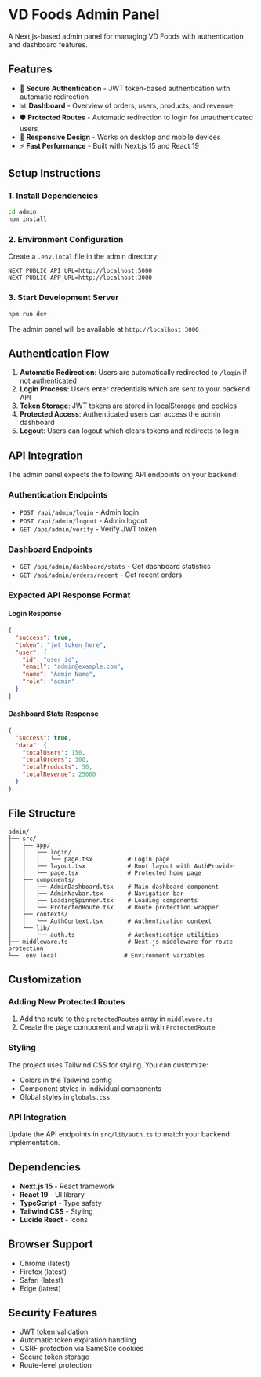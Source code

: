 # VD Foods Admin Panel

A Next.js-based admin panel for managing VD Foods with authentication and dashboard features.

## Features

- 🔐 **Secure Authentication** - JWT token-based authentication with automatic redirection
- 📊 **Dashboard** - Overview of orders, users, products, and revenue
- 🛡️ **Protected Routes** - Automatic redirection to login for unauthenticated users
- 📱 **Responsive Design** - Works on desktop and mobile devices
- ⚡ **Fast Performance** - Built with Next.js 15 and React 19

## Setup Instructions

### 1. Install Dependencies

```bash
cd admin
npm install
```

### 2. Environment Configuration

Create a `.env.local` file in the admin directory:

```env
NEXT_PUBLIC_API_URL=http://localhost:5000
NEXT_PUBLIC_APP_URL=http://localhost:3000
```

### 3. Start Development Server

```bash
npm run dev
```

The admin panel will be available at `http://localhost:3000`

## Authentication Flow

1. **Automatic Redirection**: Users are automatically redirected to `/login` if not authenticated
2. **Login Process**: Users enter credentials which are sent to your backend API
3. **Token Storage**: JWT tokens are stored in localStorage and cookies
4. **Protected Access**: Authenticated users can access the admin dashboard
5. **Logout**: Users can logout which clears tokens and redirects to login

## API Integration

The admin panel expects the following API endpoints on your backend:

### Authentication Endpoints
- `POST /api/admin/login` - Admin login
- `POST /api/admin/logout` - Admin logout
- `GET /api/admin/verify` - Verify JWT token

### Dashboard Endpoints
- `GET /api/admin/dashboard/stats` - Get dashboard statistics
- `GET /api/admin/orders/recent` - Get recent orders

### Expected API Response Format

#### Login Response
```json
{
  "success": true,
  "token": "jwt_token_here",
  "user": {
    "id": "user_id",
    "email": "admin@example.com",
    "name": "Admin Name",
    "role": "admin"
  }
}
```

#### Dashboard Stats Response
```json
{
  "success": true,
  "data": {
    "totalUsers": 150,
    "totalOrders": 300,
    "totalProducts": 50,
    "totalRevenue": 25000
  }
}
```

## File Structure

```
admin/
├── src/
│   ├── app/
│   │   ├── login/
│   │   │   └── page.tsx          # Login page
│   │   ├── layout.tsx            # Root layout with AuthProvider
│   │   └── page.tsx              # Protected home page
│   ├── components/
│   │   ├── AdminDashboard.tsx    # Main dashboard component
│   │   ├── AdminNavbar.tsx       # Navigation bar
│   │   ├── LoadingSpinner.tsx    # Loading components
│   │   └── ProtectedRoute.tsx    # Route protection wrapper
│   ├── contexts/
│   │   └── AuthContext.tsx       # Authentication context
│   └── lib/
│       └── auth.ts               # Authentication utilities
├── middleware.ts                 # Next.js middleware for route protection
└── .env.local                   # Environment variables
```

## Customization

### Adding New Protected Routes

1. Add the route to the `protectedRoutes` array in `middleware.ts`
2. Create the page component and wrap it with `ProtectedRoute`

### Styling

The project uses Tailwind CSS for styling. You can customize:
- Colors in the Tailwind config
- Component styles in individual components
- Global styles in `globals.css`

### API Integration

Update the API endpoints in `src/lib/auth.ts` to match your backend implementation.

## Dependencies

- **Next.js 15** - React framework
- **React 19** - UI library
- **TypeScript** - Type safety
- **Tailwind CSS** - Styling
- **Lucide React** - Icons

## Browser Support

- Chrome (latest)
- Firefox (latest)  
- Safari (latest)
- Edge (latest)

## Security Features

- JWT token validation
- Automatic token expiration handling
- CSRF protection via SameSite cookies
- Secure token storage
- Route-level protection
